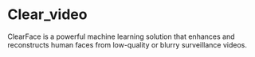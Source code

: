 # Clear_video
ClearFace is a powerful machine learning solution that enhances and reconstructs human faces from low-quality or blurry surveillance videos.
